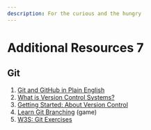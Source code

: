 ```yaml
---
description: For the curious and the hungry
---
```


# Additional Resources 7

## Git

1. [Git and GitHub in Plain English](https://blog.red-badger.com/2016/11/29/gitgithub-in-plain-english)
2. [What is Version Control Systems?](https://www.youtube.com/watch?v=8oRjP8yj2Wo)
3. [Getting Started: About Version Control](https://git-scm.com/book/en/v2/Getting-Started-About-Version-Control)
4. [Learn Git Branching](https://learngitbranching.js.org) (game)
5. [W3S: Git Exercises](https://www.w3schools.com/git/git\_exercises.asp)
